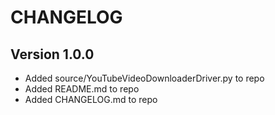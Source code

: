 # CHANGELOG

## Version 1.0.0

- Added source/YouTubeVideoDownloaderDriver.py to repo
- Added README.md to repo
- Added CHANGELOG.md to repo